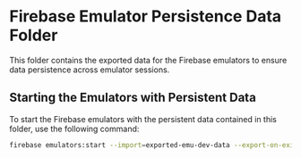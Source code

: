# Firebase Emulator Persistence Data Folder

This folder contains the exported data for the Firebase emulators to ensure data persistence across emulator sessions. 

## Starting the Emulators with Persistent Data

To start the Firebase emulators with the persistent data contained in this folder, use the following command:

```bash
firebase emulators:start --import=exported-emu-dev-data --export-on-exit=exported-emu-dev-data
